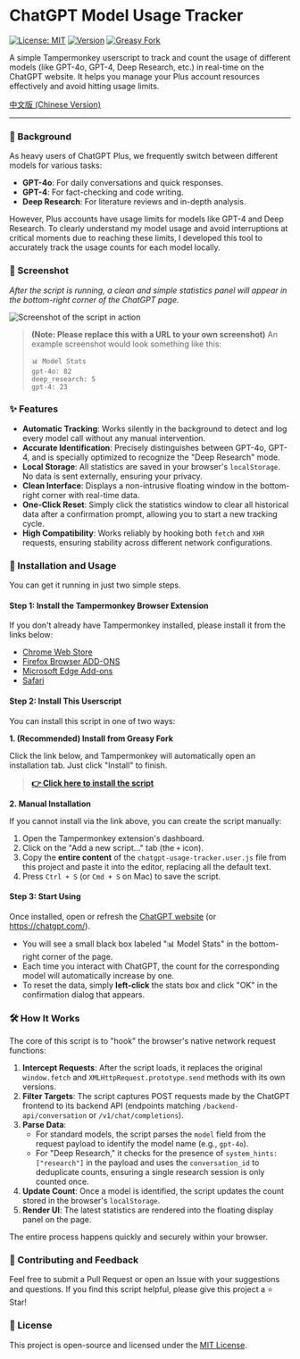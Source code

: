 # ChatGPT Model Usage Tracker

[![License: MIT](https://img.shields.io/badge/License-MIT-yellow.svg)](https://opensource.org/licenses/MIT)
[![Version](https://img.shields.io/badge/version-3.1-blue.svg)](https://github.com/your-username/your-repo)
[![Greasy Fork](https://img.shields.io/badge/Greasy_Fork-Install-green.svg)](https://greasyfork.org/en/scripts/541989-chatgpt-model-usage-tracker-ultimate-dr)

A simple Tampermonkey userscript to track and count the usage of different models (like GPT-4o, GPT-4, Deep Research, etc.) in real-time on the ChatGPT website. It helps you manage your Plus account resources effectively and avoid hitting usage limits.

[中文版 (Chinese Version)](./README.md)

---

### 🌟 Background

As heavy users of ChatGPT Plus, we frequently switch between different models for various tasks:
* **GPT-4o**: For daily conversations and quick responses.
* **GPT-4**: For fact-checking and code writing.
* **Deep Research**: For literature reviews and in-depth analysis.

However, Plus accounts have usage limits for models like GPT-4 and Deep Research. To clearly understand my model usage and avoid interruptions at critical moments due to reaching these limits, I developed this tool to accurately track the usage counts for each model locally.

### 🎨 Screenshot

*After the script is running, a clean and simple statistics panel will appear in the bottom-right corner of the ChatGPT page.*

![Screenshot of the script in action](https://i.imgur.com/your-screenshot-image-url.png)
> **(Note: Please replace this with a URL to your own screenshot)**
> An example screenshot would look something like this:
> ```
> 📊 Model Stats
> gpt-4o: 82
> deep_research: 5
> gpt-4: 23
> ```

### ✨ Features

* **Automatic Tracking**: Works silently in the background to detect and log every model call without any manual intervention.
* **Accurate Identification**: Precisely distinguishes between GPT-4o, GPT-4, and is specially optimized to recognize the "Deep Research" mode.
* **Local Storage**: All statistics are saved in your browser's `localStorage`. No data is sent externally, ensuring your privacy.
* **Clean Interface**: Displays a non-intrusive floating window in the bottom-right corner with real-time data.
* **One-Click Reset**: Simply click the statistics window to clear all historical data after a confirmation prompt, allowing you to start a new tracking cycle.
* **High Compatibility**: Works reliably by hooking both `fetch` and `XHR` requests, ensuring stability across different network configurations.

### 🚀 Installation and Usage

You can get it running in just two simple steps.

#### Step 1: Install the Tampermonkey Browser Extension

If you don't already have Tampermonkey installed, please install it from the links below:
* [Chrome Web Store](https://chrome.google.com/webstore/detail/tampermonkey/dhdgffkkebhmkfjojejmpbldmpobfkfo)
* [Firefox Browser ADD-ONS](https://addons.mozilla.org/firefox/addon/tampermonkey/)
* [Microsoft Edge Add-ons](https://microsoftedge.microsoft.com/addons/detail/tampermonkey/iikmkjmpaadaobahmlepeloendndfphd)
* [Safari](https://www.tampermonkey.net/?browser=safari)

#### Step 2: Install This Userscript

You can install this script in one of two ways:

**1. (Recommended) Install from Greasy Fork**

Click the link below, and Tampermonkey will automatically open an installation tab. Just click "Install" to finish.
> **[👉 Click here to install the script](https://greasyfork.org/en/scripts/541989-chatgpt-model-usage-tracker-ultimate-dr)**

**2. Manual Installation**

If you cannot install via the link above, you can create the script manually:
1.  Open the Tampermonkey extension's dashboard.
2.  Click on the "Add a new script..." tab (the `+` icon).
3.  Copy the **entire content** of the `chatgpt-usage-tracker.user.js` file from this project and paste it into the editor, replacing all the default text.
4.  Press `Ctrl + S` (or `Cmd + S` on Mac) to save the script.

#### Step 3: Start Using

Once installed, open or refresh the [ChatGPT website](https://chat.openai.com/) (or https://chatgpt.com/).

* You will see a small black box labeled "📊 Model Stats" in the bottom-right corner of the page.
* Each time you interact with ChatGPT, the count for the corresponding model will automatically increase by one.
* To reset the data, simply **left-click** the stats box and click "OK" in the confirmation dialog that appears.

### 🛠️ How It Works

The core of this script is to "hook" the browser's native network request functions:

1.  **Intercept Requests**: After the script loads, it replaces the original `window.fetch` and `XMLHttpRequest.prototype.send` methods with its own versions.
2.  **Filter Targets**: The script captures POST requests made by the ChatGPT frontend to its backend API (endpoints matching `/backend-api/conversation` or `/v1/chat/completions`).
3.  **Parse Data**:
    * For standard models, the script parses the `model` field from the request payload to identify the model name (e.g., `gpt-4o`).
    * For "Deep Research," it checks for the presence of `system_hints: ["research"]` in the payload and uses the `conversation_id` to deduplicate counts, ensuring a single research session is only counted once.
4.  **Update Count**: Once a model is identified, the script updates the count stored in the browser's `localStorage`.
5.  **Render UI**: The latest statistics are rendered into the floating display panel on the page.

The entire process happens quickly and securely within your browser.

### 🤝 Contributing and Feedback

Feel free to submit a Pull Request or open an Issue with your suggestions and questions. If you find this script helpful, please give this project a ⭐ Star!

### 📜 License

This project is open-source and licensed under the [MIT License](LICENSE).
